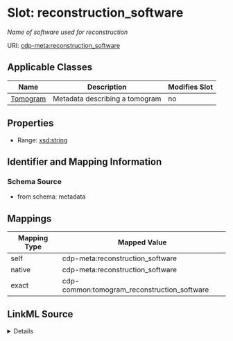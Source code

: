 

# Slot: reconstruction_software


_Name of software used for reconstruction_



URI: [cdp-meta:reconstruction_software](metadatareconstruction_software)



<!-- no inheritance hierarchy -->





## Applicable Classes

| Name | Description | Modifies Slot |
| --- | --- | --- |
| [Tomogram](Tomogram.md) | Metadata describing a tomogram |  no  |







## Properties

* Range: [xsd:string](http://www.w3.org/2001/XMLSchema#string)





## Identifier and Mapping Information







### Schema Source


* from schema: metadata




## Mappings

| Mapping Type | Mapped Value |
| ---  | ---  |
| self | cdp-meta:reconstruction_software |
| native | cdp-meta:reconstruction_software |
| exact | cdp-common:tomogram_reconstruction_software |




## LinkML Source

<details>
```yaml
name: reconstruction_software
description: Name of software used for reconstruction
from_schema: metadata
exact_mappings:
- cdp-common:tomogram_reconstruction_software
rank: 1000
alias: reconstruction_software
owner: Tomogram
domain_of:
- Tomogram
range: string
inlined: true
inlined_as_list: true

```
</details>
